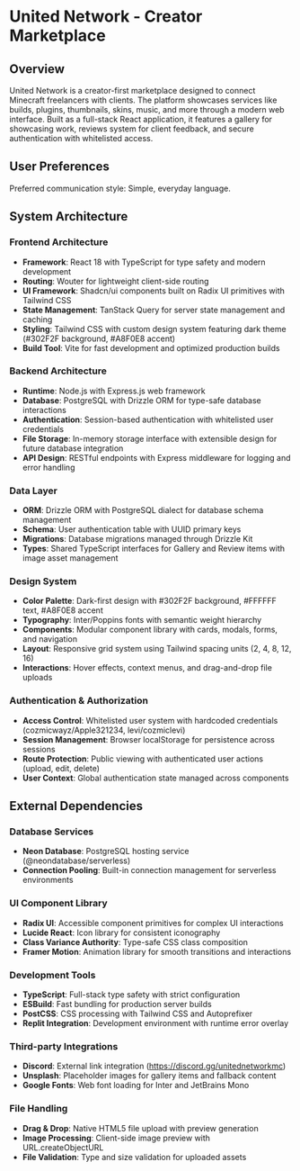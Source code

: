 # United Network - Creator Marketplace

## Overview

United Network is a creator-first marketplace designed to connect Minecraft freelancers with clients. The platform showcases services like builds, plugins, thumbnails, skins, music, and more through a modern web interface. Built as a full-stack React application, it features a gallery for showcasing work, reviews system for client feedback, and secure authentication with whitelisted access.

## User Preferences

Preferred communication style: Simple, everyday language.

## System Architecture

### Frontend Architecture
- **Framework**: React 18 with TypeScript for type safety and modern development
- **Routing**: Wouter for lightweight client-side routing
- **UI Framework**: Shadcn/ui components built on Radix UI primitives with Tailwind CSS
- **State Management**: TanStack Query for server state management and caching
- **Styling**: Tailwind CSS with custom design system featuring dark theme (#302F2F background, #A8F0E8 accent)
- **Build Tool**: Vite for fast development and optimized production builds

### Backend Architecture
- **Runtime**: Node.js with Express.js web framework
- **Database**: PostgreSQL with Drizzle ORM for type-safe database interactions
- **Authentication**: Session-based authentication with whitelisted user credentials
- **File Storage**: In-memory storage interface with extensible design for future database integration
- **API Design**: RESTful endpoints with Express middleware for logging and error handling

### Data Layer
- **ORM**: Drizzle ORM with PostgreSQL dialect for database schema management
- **Schema**: User authentication table with UUID primary keys
- **Migrations**: Database migrations managed through Drizzle Kit
- **Types**: Shared TypeScript interfaces for Gallery and Review items with image asset management

### Design System
- **Color Palette**: Dark-first design with #302F2F background, #FFFFFF text, #A8F0E8 accent
- **Typography**: Inter/Poppins fonts with semantic weight hierarchy
- **Components**: Modular component library with cards, modals, forms, and navigation
- **Layout**: Responsive grid system using Tailwind spacing units (2, 4, 8, 12, 16)
- **Interactions**: Hover effects, context menus, and drag-and-drop file uploads

### Authentication & Authorization
- **Access Control**: Whitelisted user system with hardcoded credentials (cozmicwayz/Apple321234, levi/cozmiclevi)
- **Session Management**: Browser localStorage for persistence across sessions
- **Route Protection**: Public viewing with authenticated user actions (upload, edit, delete)
- **User Context**: Global authentication state managed across components

## External Dependencies

### Database Services
- **Neon Database**: PostgreSQL hosting service (@neondatabase/serverless)
- **Connection Pooling**: Built-in connection management for serverless environments

### UI Component Library
- **Radix UI**: Accessible component primitives for complex UI interactions
- **Lucide React**: Icon library for consistent iconography
- **Class Variance Authority**: Type-safe CSS class composition
- **Framer Motion**: Animation library for smooth transitions and interactions

### Development Tools
- **TypeScript**: Full-stack type safety with strict configuration
- **ESBuild**: Fast bundling for production server builds
- **PostCSS**: CSS processing with Tailwind CSS and Autoprefixer
- **Replit Integration**: Development environment with runtime error overlay

### Third-party Integrations
- **Discord**: External link integration (https://discord.gg/unitednetworkmc)
- **Unsplash**: Placeholder images for gallery items and fallback content
- **Google Fonts**: Web font loading for Inter and JetBrains Mono

### File Handling
- **Drag & Drop**: Native HTML5 file upload with preview generation
- **Image Processing**: Client-side image preview with URL.createObjectURL
- **File Validation**: Type and size validation for uploaded assets